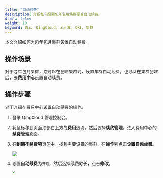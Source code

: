 ```yaml
---
title: "自动续费"
description: 介绍如何设置包年包月集群是否自动续费。
draft: false
weight: 10
keyword: 青云, QingCloud, 云计算, QKE, 集群
---
```


本文介绍如何为包年包月集群设置自动续费。

## 操作场景

对于包年包月集群，您可以在创建集群时，设置集群自动续费，也可以在集群创建后，去**费用中心**设置自动续费。

## 操作步骤

以下介绍在费用中心设置自动续费的操作。

1. 登录 QingCloud 管理控制台。
2. 将鼠标移到页面顶部右上方的**费用**选项，然后选择**续约管理**，进入费用中心的**续费管理**页面。

3. 在**到期不续费项**页签中，找到需要设置的集群，在**操作**列点击**设置自动续费**。

   ![](../../../_images/auto_continue_order_1.png)

4. 设置**自动续费**为`开启`，然后选择续费时长，点击**修改**。

   <img src="../../../_images/auto_continue_order_2.png" style="zoom:50%;" />

 
